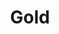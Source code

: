 ---
title: Gold
name: Dara Gold
group: collaborators
photo: "/uploads/gold.png"
description:
  "**Dara Gold** worked as a data scientist in the Lab in 2019-21.  She holds a PhD in Math at Boston University, and also worked at the RAND Corporation as an Associate Mathematician.\n"
---